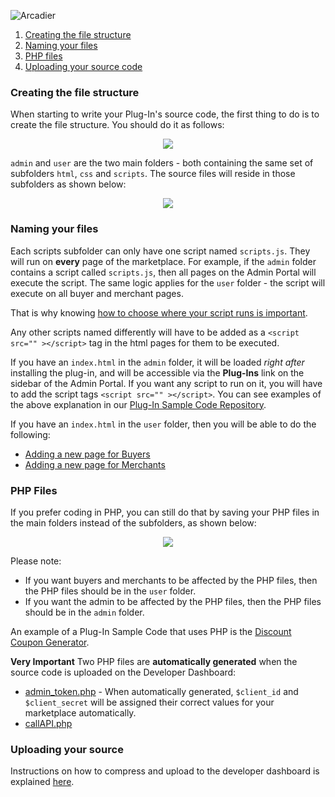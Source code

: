 ![Arcadier](https://theme.zdassets.com/theme_assets/2008942/9566e69f67b1ee67fdfbcd79b1e580bdbbc98874.svg "Arcadier")

1. [Creating the file structure](https://github.com/Arcadier/Coding-Tutorials/blob/master/Preparing%20your%20source%20code%20for%20upload.md#creating-the-file-structure)
2. [Naming your files](https://github.com/Arcadier/Coding-Tutorials/blob/master/Preparing%20your%20source%20code%20for%20upload.md#naming-your-files)
3. [PHP files](https://github.com/Arcadier/Coding-Tutorials/blob/master/Preparing%20your%20source%20code%20for%20upload.md#php-files)
4. [Uploading your source code](https://github.com/Arcadier/Coding-Tutorials/blob/master/Preparing%20your%20source%20code%20for%20upload.md#uploading-your-source)

### Creating the file structure
When starting to write your Plug-In's source code, the first thing to do is to create the file structure. You should do it as follows:

<p align="center"><img src="https://user-images.githubusercontent.com/6611854/71706403-a4aebb80-2e1f-11ea-84d6-b8eec52f70f8.PNG"></p>

`admin` and `user` are the two main folders - both containing the same set of subfolders `html`, `css` and `scripts`.
The source files will reside in those subfolders as shown below:
<p align="center"><img src="https://user-images.githubusercontent.com/6611854/71706618-120f1c00-2e21-11ea-9d1d-7988e5ae4344.png"></p>

### Naming your files
Each scripts subfolder can only have one script named `scripts.js`. They will run on **every** page of the marketplace. For example, if the `admin` folder contains a script called `scripts.js`, then all pages on the Admin Portal will execute the script. The same logic applies for the `user` folder - the script will execute on all buyer and merchant pages.

That is why knowing [how to choose where your script runs is important](https://github.com/Arcadier/Coding-Tutorials/blob/master/Selecting%20on%20which%20page%20and%20for%20which%20user%20my%20code%20executes.md).

Any other scripts named differently will have to be added as a ```<script src="" ></script>``` tag in the html pages for them to be executed.

If you have an `index.html` in the `admin` folder, it will be loaded *right after* installing the plug-in, and will be accessible via the **Plug-Ins** link on the sidebar of the Admin Portal. If you want any script to run on it, you will have to add the script tags ```<script src="" ></script>```.
You can see examples of the above explanation in our [Plug-In Sample Code Repository](https://github.com/Arcadier/Plug-In-Sample-Codes).

If you have an `index.html` in the `user` folder, then you will be able to do the following:
* [Adding a new page for Buyers](https://github.com/Arcadier/Coding-Tutorials/tree/master/Adding%20a%20new%20page%20for%20logged%20in%20buyers)
* [Adding a new page for Merchants](https://github.com/Arcadier/Coding-Tutorials/tree/master/Adding%20a%20new%20page%20to%20merchant)

### PHP Files
If you prefer coding in PHP, you can still do that by saving your PHP files in the main folders instead of the subfolders, as shown below:
<p align="center"><img src="https://user-images.githubusercontent.com/6611854/71707425-b8a8ec00-2e24-11ea-881f-3640ea8d9b2e.png"></p>

Please note:
* If you want buyers and merchants to be affected by the PHP files, then the PHP files should be in the `user` folder.
* If you want the admin to be affected by the PHP files, then the PHP files should be in the `admin` folder.

An example of a Plug-In Sample Code that uses PHP is the [Discount Coupon Generator](https://github.com/Arcadier/Discount-Coupon-Generator).

**Very Important**
Two PHP files are **automatically generated** when the source code is uploaded on the Developer Dashboard:
* [admin_token.php](https://github.com/Arcadier/Discount-Coupon-Generator/blob/master/user/admin_token.php) - When automatically generated, ```$client_id``` and ```$client_secret``` will be assigned their correct values for your marketplace automatically.
* [callAPI.php](https://github.com/Arcadier/Discount-Coupon-Generator/blob/master/user/callAPI.php)

### Uploading your source
Instructions on how to compress and upload to the developer dashboard is explained [here](https://github.com/Arcadier/Coding-Tutorials).
